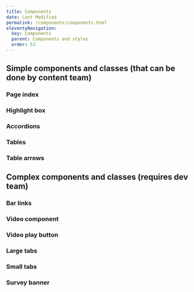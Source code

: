 ```yaml
---
title: Components
date: Last Modified 
permalink: /components/components.html
eleventyNavigation:
  key: Components
  parent: Components and styles
  order: 53
---
```


## Simple components and classes (that can be done by content team)
### Page index
### Highlight box
### Accordions
### Tables
### Table arrows

## Complex components and classes (requires dev team)
### Bar links
### Video component
### Video play button
### Large tabs
### Small tabs
### Survey banner
